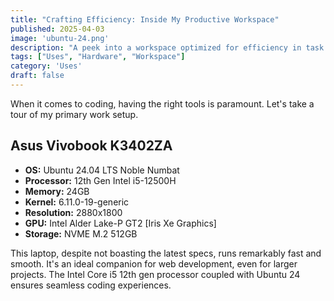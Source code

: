 ```yaml
---
title: "Crafting Efficiency: Inside My Productive Workspace"
published: 2025-04-03
image: 'ubuntu-24.png'
description: "A peek into a workspace optimized for efficiency in task completion."
tags: ["Uses", "Hardware", "Workspace"]
category: 'Uses'
draft: false
---
```


When it comes to coding, having the right tools is paramount. Let's take a tour of my primary work setup.

## Asus Vivobook K3402ZA
- **OS:** Ubuntu 24.04 LTS Noble Numbat
- **Processor:** 12th Gen Intel i5-12500H
- **Memory:** 24GB
- **Kernel:** 6.11.0-19-generic
- **Resolution:** 2880x1800
- **GPU:** Intel Alder Lake-P GT2 [Iris Xe Graphics]
- **Storage:** NVME M.2 512GB

This laptop, despite not boasting the latest specs, runs remarkably fast and smooth. It's an ideal companion for web development, even for larger projects. The Intel Core i5 12th gen processor coupled with Ubuntu 24 ensures seamless coding experiences.